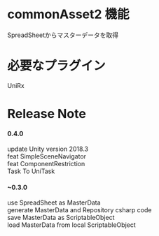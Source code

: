 # commonAsset2 機能
SpreadSheetからマスターデータを取得

# 必要なプラグイン
UniRx

# Release Note

#### 0.4.0

update Unity version 2018.3  
feat SimpleSceneNavigator  
feat ComponentRestriction  
Task To UniTask  

#### ~0.3.0

use SpreadSheet as MasterData  
generate MasterData and Repository csharp code  
save MasterData as ScriptableObject  
load MasterData from local ScriptableObject  
